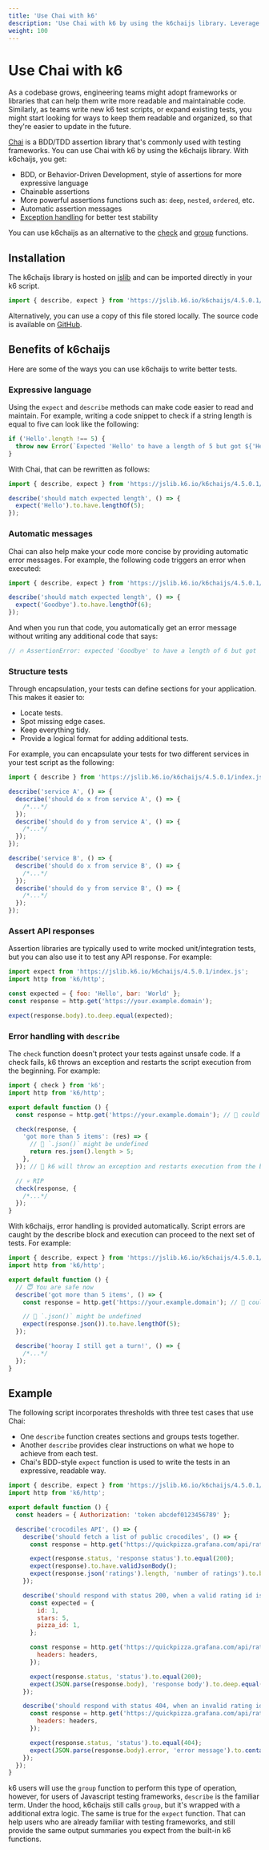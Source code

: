 ```yaml
---
title: 'Use Chai with k6'
description: 'Use Chai with k6 by using the k6chaijs library. Leverage BDD assertions to write tests that scale and are easier to maintain.'
weight: 100
---
```


# Use Chai with k6

As a codebase grows, engineering teams might adopt frameworks or libraries that can help them write more readable and maintainable code. Similarly, as teams write new k6 test scripts, or expand existing tests, you might start looking for ways to keep them readable and organized, so that they're easier to update in the future.

[Chai](https://www.chaijs.com/) is a BDD/TDD assertion library that's commonly used with testing frameworks. You can use Chai with k6 by using the k6chaijs library. With k6chaijs, you get:

- BDD, or Behavior-Driven Development, style of assertions for more expressive language
- Chainable assertions
- More powerful assertions functions such as: `deep`, `nested`, `ordered`, etc.
- Automatic assertion messages
- [Exception handling](https://grafana.com/docs/k6/<K6_VERSION>/javascript-api/jslib/k6chaijs/error-handling) for better test stability

You can use k6chaijs as an alternative to the [check](https://grafana.com/docs/k6/<K6_VERSION>/javascript-api/k6/check) and [group](https://grafana.com/docs/k6/<K6_VERSION>/javascript-api/k6/group) functions.

## Installation

The k6chaijs library is hosted on [jslib](https://jslib.k6.io/) and can be imported directly in your k6 script.

<!-- md-k6:skip -->

```javascript
import { describe, expect } from 'https://jslib.k6.io/k6chaijs/4.5.0.1/index.js';
```

Alternatively, you can use a copy of this file stored locally. The source code is available on [GitHub](https://github.com/grafana/k6-jslib-k6chaijs).

## Benefits of k6chaijs

Here are some of the ways you can use k6chaijs to write better tests.

### Expressive language

Using the `expect` and `describe` methods can make code easier to read and maintain. For example, writing a code snippet to check if a string length is equal to five can look like the following:

<!-- md-k6:skip -->

```javascript
if ('Hello'.length !== 5) {
  throw new Error(`Expected 'Hello' to have a length of 5 but got ${'Hello'.length}`);
}
```

With Chai, that can be rewritten as follows:

<!-- md-k6:skip -->

```javascript
import { describe, expect } from 'https://jslib.k6.io/k6chaijs/4.5.0.1/index.js';

describe('should match expected length', () => {
  expect('Hello').to.have.lengthOf(5);
});
```

### Automatic messages

Chai can also help make your code more concise by providing automatic error messages. For example, the following code triggers an error when executed:

<!-- md-k6:skip -->

```javascript
import { describe, expect } from 'https://jslib.k6.io/k6chaijs/4.5.0.1/index.js';

describe('should match expected length', () => {
  expect('Goodbye').to.have.lengthOf(6);
});
```

And when you run that code, you automatically get an error message without writing any additional code that says:

<!-- md-k6:skip -->

```javascript
// 🔥 AssertionError: expected 'Goodbye' to have a length of 6 but got 7
```

### Structure tests

Through encapsulation, your tests can define sections for your application. This makes it easier to:

- Locate tests.
- Spot missing edge cases.
- Keep everything tidy.
- Provide a logical format for adding additional tests.

For example, you can encapsulate your tests for two different services in your test script as the following:

<!-- md-k6:skip -->

```javascript
import { describe } from 'https://jslib.k6.io/k6chaijs/4.5.0.1/index.js';

describe('service A', () => {
  describe('should do x from service A', () => {
    /*...*/
  });
  describe('should do y from service A', () => {
    /*...*/
  });
});

describe('service B', () => {
  describe('should do x from service B', () => {
    /*...*/
  });
  describe('should do y from service B', () => {
    /*...*/
  });
});
```

### Assert API responses

Assertion libraries are typically used to write mocked unit/integration tests, but you can also use it to test any API response. For example:

<!-- md-k6:skip -->

```javascript
import expect from 'https://jslib.k6.io/k6chaijs/4.5.0.1/index.js';
import http from 'k6/http';

const expected = { foo: 'Hello', bar: 'World' };
const response = http.get('https://your.example.domain');

expect(response.body).to.deep.equal(expected);
```

### Error handling with `describe`

The `check` function doesn't protect your tests against unsafe code. If a check fails, k6 throws an exception and restarts the script execution from the beginning. For example:

<!-- md-k6:skip -->

```javascript
import { check } from 'k6';
import http from 'k6/http';

export default function () {
  const response = http.get('https://your.example.domain'); // 🙈 could return Error 503

  check(response, {
    'got more than 5 items': (res) => {
      // 🙉 `.json()` might be undefined
      return res.json().length > 5;
    },
  }); // 🙊 k6 will throw an exception and restarts execution from the beginning.

  // 💀 RIP
  check(response, {
    /*...*/
  });
}
```

With k6chaijs, error handling is provided automatically. Script errors are caught by the describe block and execution can proceed to the next set of tests. For example:

<!-- md-k6:skip -->

```javascript
import { describe, expect } from 'https://jslib.k6.io/k6chaijs/4.5.0.1/index.js';
import http from 'k6/http';

export default function () {
  // 😇 You are safe now
  describe('got more than 5 items', () => {
    const response = http.get('https://your.example.domain'); // 🙈 could return Error 503

    // 🙉 `.json()` might be undefined
    expect(response.json()).to.have.lengthOf(5);
  });

  describe('hooray I still get a turn!', () => {
    /*...*/
  });
}
```

## Example

The following script incorporates thresholds with three test cases that use Chai:

- One `describe` function creates sections and groups tests together.
- Another `describe` provides clear instructions on what we hope to achieve from each test.
- Chai's BDD-style `expect` function is used to write the tests in an expressive, readable way.

```javascript
import { describe, expect } from 'https://jslib.k6.io/k6chaijs/4.5.0.1/index.js';
import http from 'k6/http';

export default function () {
  const headers = { Authorization: 'token abcdef0123456789' };

  describe('crocodiles API', () => {
    describe('should fetch a list of public crocodiles', () => {
      const response = http.get('https://quickpizza.grafana.com/api/ratings', { headers: headers });

      expect(response.status, 'response status').to.equal(200);
      expect(response).to.have.validJsonBody();
      expect(response.json('ratings').length, 'number of ratings').to.be.above(1);
    });

    describe('should respond with status 200, when a valid rating id is provided', () => {
      const expected = {
        id: 1,
        stars: 5,
        pizza_id: 1,
      };

      const response = http.get('https://quickpizza.grafana.com/api/ratings/1', {
        headers: headers,
      });

      expect(response.status, 'status').to.equal(200);
      expect(JSON.parse(response.body), 'response body').to.deep.equal(expected);
    });

    describe('should respond with status 404, when an invalid rating id is provided', () => {
      const response = http.get('https://quickpizza.grafana.com/api/ratings/12312123123123', {
        headers: headers,
      });

      expect(response.status, 'status').to.equal(404);
      expect(JSON.parse(response.body).error, 'error message').to.contain('not found');
    });
  });
}
```

k6 users will use the `group` function to perform this type of operation, however, for users of Javascript testing frameworks, `describe` is the familiar term. Under the hood, k6chaijs still calls `group`, but it's wrapped with a additional extra logic. The same is true for the `expect` function. That can help users who are already familiar with testing frameworks, and still provide the same output summaries you expect from the built-in k6 functions.
